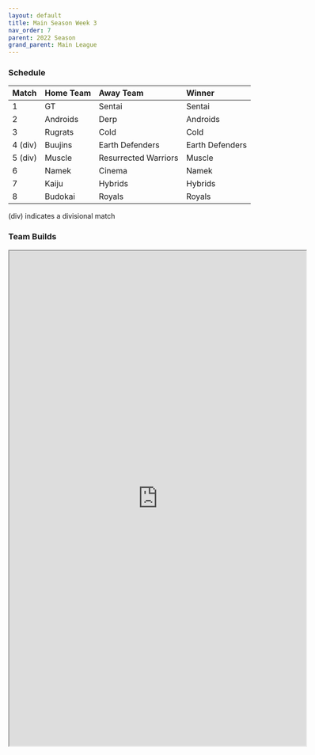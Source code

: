 ```yaml
---
layout: default
title: Main Season Week 3
nav_order: 7
parent: 2022 Season
grand_parent: Main League
---
```

### Schedule

| Match   | Home Team | Away Team            | Winner |
|:--------|:----------|:---------------------|:-------|
| 1       | GT        | Sentai               | Sentai |
| 2       | Androids  | Derp                 | Androids |
| 3       | Rugrats   | Cold                 | Cold   |
| 4 (div) | Buujins   | Earth Defenders      | Earth Defenders |
| 5 (div) | Muscle    | Resurrected Warriors | Muscle |
| 6       | Namek     | Cinema               | Namek  |
| 7       | Kaiju     | Hybrids              | Hybrids |
| 8       | Budokai   | Royals               | Royals |

(div) indicates a divisional match

### Team Builds 

<iframe width=600 height=1000 scrolling="yes" src="https://docs.google.com/document/d/e/2PACX-1vT-m5aBYKFB8SpdG7Eb1fMfRWpZjZOHA4yjYOHY1fgybVkqesKMXsO-nzQ9VFEIrcTVZppAfLBWB0-0/pub?embedded=true"></iframe>	 	 	 	 	 		 